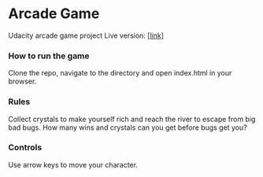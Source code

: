 # Arcade Game

Udacity arcade game project
Live version: [[link]](http://kamiljarzab.pl/Projekty/Arcade/)

### How to run the game

Clone the repo, navigate to the directory and open index.html in your browser.

### Rules

Collect crystals to make yourself rich and reach the river to escape from big bad bugs.
How many wins and crystals can you get before bugs get you?

### Controls

Use arrow keys to move your character.

